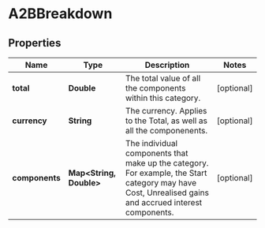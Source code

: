 

# A2BBreakdown

## Properties

Name | Type | Description | Notes
------------ | ------------- | ------------- | -------------
**total** | **Double** | The total value of all the components within this category. |  [optional]
**currency** | **String** | The currency. Applies to the Total, as well as all the componenents. |  [optional]
**components** | **Map&lt;String, Double&gt;** | The individual components that make up the category. For example, the Start category may have Cost, Unrealised gains and accrued interest components. |  [optional]



